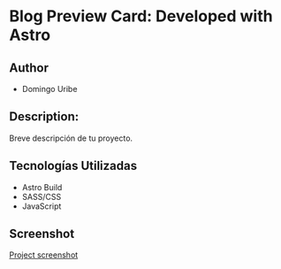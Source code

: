 # Blog Preview Card: Developed with Astro

## Author
- Domingo Uribe

## Description:
Breve descripción de tu proyecto.

## Tecnologías Utilizadas
- Astro Build
- SASS/CSS
- JavaScript

## Screenshot
[Project screenshot](public/Screenshot.png) 
